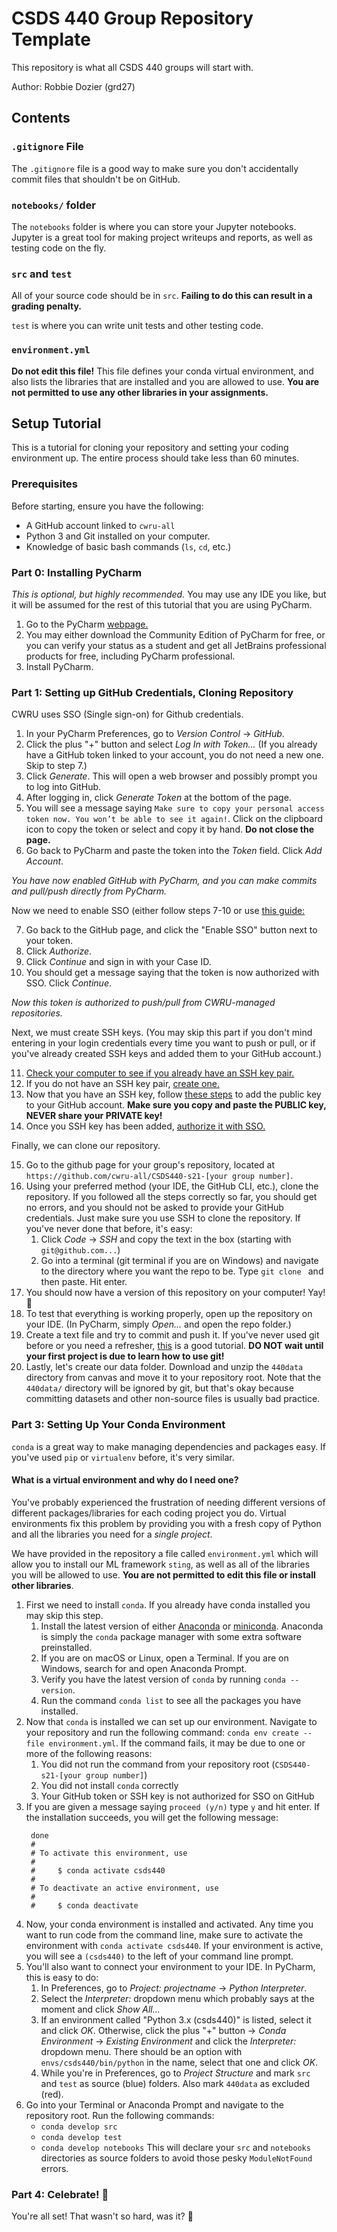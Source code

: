 # CSDS 440 Group Repository Template

This repository is what all CSDS 440 groups will start with.

Author: Robbie Dozier (grd27)

## Contents

### `.gitignore` File

The `.gitignore` file is a good way to make sure you don't accidentally commit files that shouldn't be on GitHub.

### `notebooks/` folder

The `notebooks` folder is where you can store your Jupyter notebooks. Jupyter is a great tool for making project
writeups and reports, as well as testing code on the fly.

### `src` and `test`

All of your source code should be in `src`. **Failing to do this can result in a grading penalty.**

`test` is where you can write unit tests and other testing code.

### `environment.yml`

**Do not edit this file!** This file defines your conda virtual environment, and also lists the libraries that are
installed and you are allowed to use. **You are not permitted to use any other libraries in your assignments.**

## Setup Tutorial

This is a tutorial for cloning your repository and setting your coding environment up. The entire process should take
less than 60 minutes.

### Prerequisites

Before starting, ensure you have the following:

- A GitHub account linked to `cwru-all`
- Python 3 and Git installed on your computer.
- Knowledge of basic bash commands (`ls`, `cd`, etc.)

### Part 0: Installing PyCharm

*This is optional, but highly recommended.* You may use any IDE you like, but it will be assumed for the rest of this
tutorial that you are using PyCharm.

1. Go to the PyCharm [webpage.](https://www.jetbrains.com/pycharm/)
2. You may either download the Community Edition of PyCharm for free, or you can verify your status as a student and get
   all JetBrains professional products for free, including PyCharm professional.
3. Install PyCharm.

### Part 1: Setting up GitHub Credentials, Cloning Repository

CWRU uses SSO (Single sign-on) for Github credentials.

1. In your PyCharm Preferences, go to *Version Control* → *GitHub*.
2. Click the plus "+" button and select *Log In with Token...* (If you already have a GitHub token linked to your
   account, you do not need a new one. Skip to step 7.)
3. Click *Generate*. This will open a web browser and possibly prompt you to log into GitHub.
4. After logging in, click *Generate Token* at the bottom of the page.
5. You will see a message saying `Make sure to copy your personal access token now. You won’t be able to see it again!`.
   Click on the clipboard icon to copy the token or select and copy it by hand. **Do not close the page.**
6. Go back to PyCharm and paste the token into the *Token* field. Click *Add Account*.

*You have now enabled GitHub with PyCharm, and you can make commits and pull/push directly from PyCharm.*

Now we need to enable SSO (either follow steps 7-10 or
use [this guide:](https://docs.github.com/en/github/authenticating-to-github/authenticating-with-saml-single-sign-on/authorizing-a-personal-access-token-for-use-with-saml-single-sign-on)

7. Go back to the GitHub page, and click the "Enable SSO" button next to your token.
8. Click *Authorize*.
9. Click *Continue* and sign in with your Case ID.
10. You should get a message saying that the token is now authorized with SSO. Click *Continue*.

*Now this token is authorized to push/pull from CWRU-managed repositories.*

Next, we must create SSH keys. (You may skip this part if you don't mind entering in your login credentials every time
you want to push or pull, or if you've already created SSH keys and added them to your GitHub account.)

11. [Check your computer to see if you already have an SSH key pair.](https://www.techrepublic.com/article/how-to-view-your-ssh-keys-in-linux-macos-and-windows/)
12. If you do not have an SSH key
    pair, [create one.](https://docs.github.com/en/github/authenticating-to-github/connecting-to-github-with-ssh/generating-a-new-ssh-key-and-adding-it-to-the-ssh-agent)
13. Now that you have an SSH key,
    follow [these steps](https://docs.github.com/en/github/authenticating-to-github/connecting-to-github-with-ssh/adding-a-new-ssh-key-to-your-github-account)
    to add the public key to your GitHub account.
    **Make sure you copy and paste the PUBLIC key, NEVER share your PRIVATE key!**
14. Once you SSH key has been
    added, [authorize it with SSO.](https://docs.github.com/en/github/authenticating-to-github/authenticating-with-saml-single-sign-on/authorizing-an-ssh-key-for-use-with-saml-single-sign-on)

Finally, we can clone our repository.

15. Go to the github page for your group's repository, located at
    `https://github.com/cwru-all/CSDS440-s21-[your group number]`.
16. Using your preferred method (your IDE, the GitHub CLI, etc.), clone the repository. If you followed all the steps
    correctly so far, you should get no errors, and you should not be asked to provide your GitHub credentials. Just
    make sure you use SSH to clone the repository. If you've never done that before, it's easy:
    1. Click *Code* → *SSH* and copy the text in the box (starting with `git@github.com...`)
    2. Go into a terminal (git terminal if you are on Windows) and navigate to the directory where you want the repo to
       be. Type `git clone ` and then paste. Hit enter.
17. You should now have a version of this repository on your computer! Yay! 🎉
18. To test that everything is working properly, open up the repository on your IDE. (In PyCharm, simply *Open...* and
    open the repo folder.)
19. Create a text file and try to commit and push it. If you've never used git before or you need a refresher,
    [this](https://rogerdudler.github.io/git-guide/) is a good tutorial. **DO NOT wait until your first project is due
    to learn how to use git!**
20. Lastly, let's create our data folder. Download and unzip the `440data` directory from canvas and move it to your
    repository root. Note that the `440data/` directory will be ignored by git, but that's okay because committing
    datasets and other non-source files is usually bad practice.

### Part 3: Setting Up Your Conda Environment

`conda` is a great way to make managing dependencies and packages easy. If you've used `pip` or `virtualenv` before,
it's very similar.

#### What is a virtual environment and why do I need one?

You've probably experienced the frustration of needing different versions of different packages/libraries for each
coding project you do. Virtual environments fix this problem by providing you with a fresh copy of Python and all the
libraries you need for a *single project*.

We have provided in the repository a file called `environment.yml` which will allow you to install our ML framework
`sting`, as well as all of the libraries you will be allowed to use. **You are not permitted to edit this file or
install other libraries**.

1. First we need to install `conda`. If you already have conda installed you may skip this step.
    1. Install the latest version of either [Anaconda](https://www.anaconda.com/products/individual) or
       [miniconda](https://docs.conda.io/en/latest/miniconda.html). Anaconda is simply the `conda` package manager with
       some extra software preinstalled.
    2. If you are on macOS or Linux, open a Terminal. If you are on Windows, search for and open Anaconda Prompt.
    3. Verify you have the latest version of `conda` by running `conda --version`.
    4. Run the command `conda list` to see all the packages you have installed.
2. Now that `conda` is installed we can set up our environment. Navigate to your repository and run the following
   command: `conda env create --file environment.yml`. If the command fails, it may be due to one or more of the
   following reasons:
    1. You did not run the command from your repository root (`CSDS440-s21-[your group number]`)
    2. You did not install `conda` correctly
    3. Your GitHub token or SSH key is not authorized for SSO on GitHub
4. If you are given a message saying `proceed (y/n)` type `y` and hit enter. If the installation succeeds, you will get
   the following message:
   ```
    done
    #
    # To activate this environment, use
    #
    #     $ conda activate csds440
    #
    # To deactivate an active environment, use
    #
    #     $ conda deactivate
    ```
5. Now, your conda environment is installed and activated. Any time you want to run code from the command line, make
   sure to activate the environment with `conda activate csds440`. If your environment is active, you will see a
   `(csds440)` to the left of your command line prompt.
6. You'll also want to connect your environment to your IDE. In PyCharm, this is easy to do:
    1. In Preferences, go to *Project: projectname* → *Python Interpreter*.
    2. Select the *Interpreter:* dropdown menu which probably says *<no interpreter>* at the moment and click *Show
       All...*
    3. If an environment called "Python 3.x (csds440)" is listed, select it and click *OK*. Otherwise, click the plus
       "+" button → *Conda Environment* → *Existing Environment* and click the *Interpreter:* dropdown menu. There
       should be an option with `envs/csds440/bin/python` in the name, select that one and click *OK*.
    4. While you're in Preferences, go to *Project Structure* and mark `src` and `test` as source (blue) folders. Also
       mark `440data` as excluded (red).
7. Go into your Terminal or Anaconda Prompt and navigate to the repository root. Run the following commands:
    - `conda develop src`
    - `conda develop test`
    - `conda develop notebooks`
      This will declare your `src` and `notebooks` directories as source folders to avoid those pesky `ModuleNotFound`
      errors.

### Part 4: Celebrate! 🎉

You're all set! That wasn't so hard, was it? 🥳
